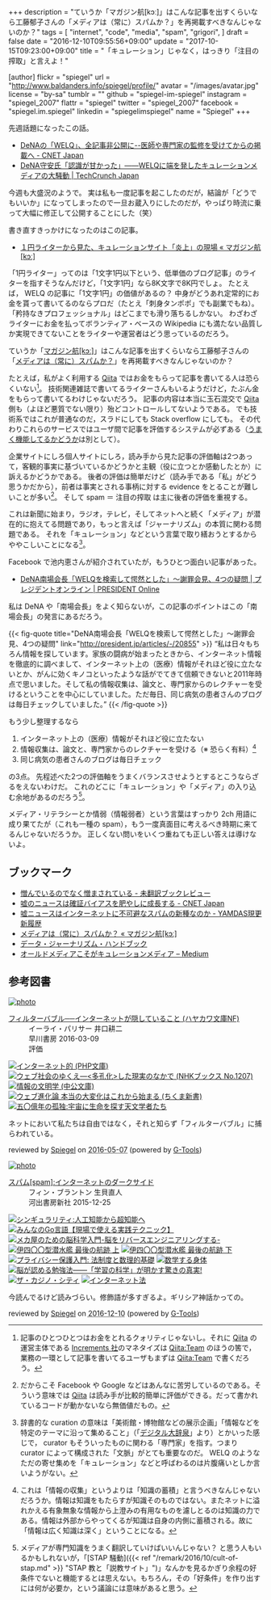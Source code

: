 +++
description = "ていうか「マガジン航[kɔː]」はこんな記事を出すくらいなら工藤郁子さんの「メディアは（常に）スパムか？」を再掲載すべきなんじゃないのか？"
tags = [
  "internet",
  "code",
  "media",
  "spam",
  "grigori",
]
draft = false
date = "2016-12-10T09:55:56+09:00"
update = "2017-10-15T09:23:00+09:00"
title = "「キュレーション」じゃなく，はっきり「注目の搾取」と言えよ！"

[author]
  flickr = "spiegel"
  url = "http://www.baldanders.info/spiegel/profile/"
  avatar = "/images/avatar.jpg"
  license = "by-sa"
  tumblr = ""
  github = "spiegel-im-spiegel"
  instagram = "spiegel_2007"
  flattr = "spiegel"
  twitter = "spiegel_2007"
  facebook = "spiegel.im.spiegel"
  linkedin = "spiegelimspiegel"
  name = "Spiegel"
+++

先週話題になったこの話。

- [DeNAの「WELQ」、全記事非公開に--医師や専門家の監修を受けてからの掲載へ - CNET Japan](http://japan.cnet.com/news/service/35092919/)
- [DeNA守安氏「認識が甘かった」——WELQに端を発したキュレーションメディアの大騒動 | TechCrunch Japan](http://jp.techcrunch.com/2016/12/01/dena-moriyashu/)

今週も大盛況のようで。
実は私も一度記事を起こしたのだが，結論が「どうでもいいか」になってしまったので一旦お蔵入りにしたのだが，やっぱり時流に乗って大幅に修正して公開することにした（笑）

書き直すきっかけになったのはこの記事。

- [１円ライターから見た、キュレーションサイト「炎上」の現場 « マガジン航[kɔː]](http://magazine-k.jp/2016/12/08/writing-for-curation-media/)

「1円ライター」ってのは「1文字1円以下という、低単価のブログ記事」のライターを指すそうなんだけど，「1文字1円」なら8K文字で8K円でしょ。
たとえば， WELQ の記事に「1文字1円」の価値があるの？ 中身がどうあれ定常的にお金を貰って書いてるのならプロだ（たとえ「刺身タンポポ」でも副業でもね）。
「矜持なきプロフェッショナル」はどこまでも滑り落ちるしかない。
わざわざライターにお金を払ってボランティア・ベースの Wikipedia にも満たない品質しか実現できてないことをライターや運営者はどう思っているのだろう。

ていうか「[マガジン航[kɔː]](http://magazine-k.jp/)」はこんな記事を出すくらいなら工藤郁子さんの「[メディアは（常に）スパムか？](http://magazine-k.jp/2016/01/25/spam-and-media/ "メディアは（常に）スパムか？ « マガジン航[kɔː]")」を再掲載すべきなんじゃないのか？

たとえば，私がよく利用する [Qiita] ではお金をもらって記事を書いてる人は恐らくいない[^q1]。
技術関連雑誌で書いてるライターさんもいるようだけど，たぶん金をもらって書いてるわけじゃないだろう。
記事の内容は本当に玉石混交で [Qiita] 側も（よほど悪質でない限り）殆どコントロールしてないようである。
でも技術系ではこれが普通なのだ，スラドにしても Stack overflow にしても。
その代わりこれらのサービスではユーザ間で記事を評価するシステムが必ずある（[うまく機能してるかどうか](http://qiita.com/spiegel-im-spiegel/items/5b0360520f85549da67b "「いいね」ボタンを押さないことにしました - Qiita")は別として）。

[^q1]: 記事のひとつひとつはお金をとれるクォリティじゃないし。それに [Qiita] の運営主体である [Increments 社](http://increments.co.jp/)のマネタイズは [Qiita:Team] のほうの筈で，業務の一環として記事を書いてるユーザもまずは [Qiita:Team] で書くだろう。

企業サイトにしろ個人サイトにしろ，読み手から見た記事の評価軸は2つあって，客観的事実に基づいているかどうかと主観（役に立つとか感動したとか）に訴えるかどうかである。
後者の評価は簡単だけど（読み手である「私」がどう思うかだから），前者は事実とされる事柄に対する evidence をとることが難しいことが多い[^q2]。
そして spam ＝ 注目の搾取 は主に後者の評価を重視する。

[^q2]: だからこそ Facebook や Google などはあんなに苦労しているのである。そういう意味では [Qiita] は読み手が比較的簡単に評価ができる。だって書かれているコードが動かないなら無価値だもの。

これは新聞に始まり，ラジオ，テレビ，そしてネットへと続く「メディア」が潜在的に抱えてる問題であり，もっと言えば「ジャーナリズム」の本質に関わる問題である。
それを「キュレーション」などという言葉で取り繕おうとするからややこしいことになる[^c]。

[^c]: 辞書的な curation の意味は「美術館・博物館などの展示企画」「情報などを特定のテーマに沿って集めること」（「[デジタル大辞泉](http://www.daijisen.jp/digital/)」より）とかいった感じで， curator もそういったものに関わる「専門家」を指す。つまり curator によって構成された「文脈」がとても重要なのだ。 WELQ のようなただの寄せ集めを「キュレーション」などと呼ばわるのは片腹痛いとしか言いようがない。

Facebook で池内恵さんが紹介されていたが，もうひとつ面白い記事があった。

- [DeNA南場会長「WELQを検索して愕然とした」～謝罪会見、4つの疑問 | プレジデントオンライン | PRESIDENT Online](http://president.jp/articles/-/20855)

私は DeNA や「南場会長」をよく知らないが，この記事のポイントはこの「南場会長」の発言にあるだろう。

{{< fig-quote title="DeNA南場会長「WELQを検索して愕然とした」～謝罪会見、4つの疑問" link="http://president.jp/articles/-/20855" >}}
<q>私は日々もちろん情報を探しています。家族の闘病が始まったときから、インターネット情報を徹底的に調べまして、インターネット上の（医療）情報がそれほど役に立たないとか、がんに効くキノコといったような話がでてきて信頼できないと2011年時点で思いました。そして私の情報収集は、論文と、専門家からのレクチャーを受けるということを中心にしていました。ただ毎日、同じ病気の患者さんのブログは毎日チェックしていました。</q>
{{< /fig-quote >}}

もう少し整理するなら

1. インターネット上の（医療）情報がそれほど役に立たない
2. 情報収集は、論文と、専門家からのレクチャーを受ける（※ 恐らく有料）[^k]
3. 同じ病気の患者さんのブログは毎日チェック

[^k]: これは「情報の収集」というよりは「知識の蓄積」と言うべきなんじゃないだろうか。情報は知識をもたらすが知識そのものではない。またネットに溢れかえる有象無象な情報から上澄みの有用なものを濾しとるのは知識の力である。情報は外部からやってくるが知識は自身の内側に蓄積される。故に「情報は広く知識は深く」ということになる。

の3点。
先程述べた2つの評価軸をうまくバランスさせようとするとこうならざるをえないわけだ。
これのどこに「キュレーション」や「メディア」の入り込む余地があるのだろう[^j]。

[^j]: メディアが専門知識をうまく翻訳していけばいいんじゃない？ と思う人もいるかもしれないが，「[STAP 騒動]({{< ref "/remark/2016/10/cult-of-stap.md" >}} "STAP 教と「説教サイト」")」なんかを見るかぎり余程の好条件でないと機能するとは思えない。もちろん，その「好条件」を作り出すには何が必要か，という議論には意味があると思う。

メディア・リテラシーとか情弱（情報弱者）という言葉はすっかり 2ch 用語に成り果てたが（これも一種の spam），もう一度真面目に考えるべき時期に来てるんじゃないだろうか。
正しくない問いをいくつ重ねても正しい答えは導けないよ。

## ブックマーク

- [憎んでいるのでなく憎まされている - 未翻訳ブックレビュー](http://kaseinoji.hatenablog.com/entry/attention-merchants)
- [嘘のニュースは確証バイアスを肥やしに成長する - CNET Japan](http://japan.cnet.com/news/commentary/35093128/)
- [嘘ニュースはインターネットに不可避なスパムの新種なのか - YAMDAS現更新履歴](http://d.hatena.ne.jp/yomoyomo/20161123/fakenewsspam)
- [メディアは（常に）スパムか？ « マガジン航[kɔː]](http://magazine-k.jp/2016/01/25/spam-and-media/)
- [データ・ジャーナリズム・ハンドブック](http://datajournalismjp.github.io/handbook/)
- [オールドメディアこそがキュレーションメディア – Medium](https://medium.com/@spiegel/-c343d95768a2)

[Qiita]: http://qiita.com/
[Qiita:Team]: https://teams.qiita.com/ "Qiita:Team - みんなが手軽に書ける情報共有ツール"

## 参考図書

<div class="hreview" ><a class="item url" href="http://www.amazon.co.jp/exec/obidos/ASIN/4150504598/baldandersinf-22/"><img src="http://ecx.images-amazon.com/images/I/41UdjkE4OpL._SL160_.jpg" alt="photo" class="photo"  /></a><dl ><dt class="fn"><a class="item url" href="http://www.amazon.co.jp/exec/obidos/ASIN/4150504598/baldandersinf-22/">フィルターバブル──インターネットが隠していること (ハヤカワ文庫NF)</a></dt><dd>イーライ・パリサー 井口耕二 </dd><dd>早川書房 2016-03-09</dd><dd>評価<abbr class="rating" title="4"><img src="http://g-images.amazon.com/images/G/01/detail/stars-4-0.gif" alt="" /></abbr> </dd></dl><p class="similar"><a href="http://www.amazon.co.jp/exec/obidos/ASIN/4569762468/baldandersinf-22/" target="_top"><img src="http://images.amazon.com/images/P/4569762468.09._SCTHUMBZZZ_.jpg"  alt="インターネット的 (PHP文庫)"  /></a> <a href="http://www.amazon.co.jp/exec/obidos/ASIN/4140912073/baldandersinf-22/" target="_top"><img src="http://images.amazon.com/images/P/4140912073.09._SCTHUMBZZZ_.jpg"  alt="ウェブ社会のゆくえ―<多孔化>した現実のなかで (NHKブックス No.1207)"  /></a> <a href="http://www.amazon.co.jp/exec/obidos/ASIN/4122033985/baldandersinf-22/" target="_top"><img src="http://images.amazon.com/images/P/4122033985.09._SCTHUMBZZZ_.jpg"  alt="情報の文明学 (中公文庫)"  /></a> <a href="http://www.amazon.co.jp/exec/obidos/ASIN/4480062858/baldandersinf-22/" target="_top"><img src="http://images.amazon.com/images/P/4480062858.09._SCTHUMBZZZ_.jpg"  alt="ウェブ進化論 本当の大変化はこれから始まる (ちくま新書)"  /></a> <a href="http://www.amazon.co.jp/exec/obidos/ASIN/4152096098/baldandersinf-22/" target="_top"><img src="http://images.amazon.com/images/P/4152096098.09._SCTHUMBZZZ_.jpg"  alt="五〇億年の孤独:宇宙に生命を探す天文学者たち"  /></a> </p>
<p class="description">ネットにおいて私たちは自由ではなく，それと知らず「フィルターバブル」に捕らわれている。</p>
<p class="gtools" >reviewed by <a href='#maker' class='reviewer'>Spiegel</a> on <abbr class="dtreviewed" title="2016-05-07">2016-05-07</abbr> (powered by <a href="http://www.goodpic.com/mt/aws/index.html" >G-Tools</a>)</p>
</div>

<div class="hreview" ><a class="item url" href="http://www.amazon.co.jp/exec/obidos/ASIN/430924744X/baldandersinf-22/"><img src="http://ecx.images-amazon.com/images/I/51KtN0YwWcL._SL160_.jpg" alt="photo" class="photo"  /></a><dl ><dt class="fn"><a class="item url" href="http://www.amazon.co.jp/exec/obidos/ASIN/430924744X/baldandersinf-22/">スパム[spam]:インターネットのダークサイド</a></dt><dd>フィン・ブラントン 生貝直人 </dd><dd>河出書房新社 2015-12-25</dd></dl><p class="similar"><a href="http://www.amazon.co.jp/exec/obidos/ASIN/475710362X/baldandersinf-22/" target="_top"><img src="http://images.amazon.com/images/P/475710362X.09._SCTHUMBZZZ_.jpg"  alt="シンギュラリティ:人工知能から超知能へ"  /></a> <a href="http://www.amazon.co.jp/exec/obidos/ASIN/477418392X/baldandersinf-22/" target="_top"><img src="http://images.amazon.com/images/P/477418392X.09._SCTHUMBZZZ_.jpg"  alt="みんなのGo言語【現場で使える実践テクニック】"  /></a> <a href="http://www.amazon.co.jp/exec/obidos/ASIN/4526075361/baldandersinf-22/" target="_top"><img src="http://images.amazon.com/images/P/4526075361.09._SCTHUMBZZZ_.jpg"  alt="メカ屋のための脳科学入門-脳をリバースエンジニアリングする-"  /></a> <a href="http://www.amazon.co.jp/exec/obidos/ASIN/479422141X/baldandersinf-22/" target="_top"><img src="http://images.amazon.com/images/P/479422141X.09._SCTHUMBZZZ_.jpg"  alt="伊四〇〇型潜水艦 最後の航跡 上"  /></a> <a href="http://www.amazon.co.jp/exec/obidos/ASIN/4794221428/baldandersinf-22/" target="_top"><img src="http://images.amazon.com/images/P/4794221428.09._SCTHUMBZZZ_.jpg"  alt="伊四〇〇型潜水艦 最後の航跡 下"  /></a> <a href="http://www.amazon.co.jp/exec/obidos/ASIN/4326403152/baldandersinf-22/" target="_top"><img src="http://images.amazon.com/images/P/4326403152.09._SCTHUMBZZZ_.jpg"  alt="プライバシー保護入門: 法制度と数理的基礎"  /></a> <a href="http://www.amazon.co.jp/exec/obidos/ASIN/4103396512/baldandersinf-22/" target="_top"><img src="http://images.amazon.com/images/P/4103396512.09._SCTHUMBZZZ_.jpg"  alt="数学する身体"  /></a> <a href="http://www.amazon.co.jp/exec/obidos/ASIN/447802183X/baldandersinf-22/" target="_top"><img src="http://images.amazon.com/images/P/447802183X.09._SCTHUMBZZZ_.jpg"  alt="脳が認める勉強法――「学習の科学」が明かす驚きの真実!"  /></a> <a href="http://www.amazon.co.jp/exec/obidos/ASIN/4822250652/baldandersinf-22/" target="_top"><img src="http://images.amazon.com/images/P/4822250652.09._SCTHUMBZZZ_.jpg"  alt="ザ・カジノ・シティ"  /></a> <a href="http://www.amazon.co.jp/exec/obidos/ASIN/464112583X/baldandersinf-22/" target="_top"><img src="http://images.amazon.com/images/P/464112583X.09._SCTHUMBZZZ_.jpg"  alt="インターネット法"  /></a> </p>
<p class="description">今読んでるけど読みづらい。修飾語が多すぎるよ。ギリシア神話かっての。</p>
<p class="gtools" >reviewed by <a href='#maker' class='reviewer'>Spiegel</a> on <abbr class="dtreviewed" title="2016-12-10">2016-12-10</abbr> (powered by <a href="http://www.goodpic.com/mt/aws/index.html" >G-Tools</a>)</p>
</div>
